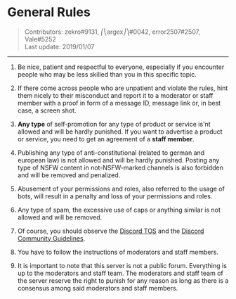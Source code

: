 # General Rules
> Contributors: zekro#9131, ⎛⎝argex⎠⎞#0042, error2507#2507, Vale#5252   
> Last update:  2019/01/07

---

1. Be nice, patient and respectful to everyone, especially if you encounter people who may be less skilled than you in this specific topic.

2. If there come across people who are unpatient and violate the rules, hint them nicely to their misconduct and report it to a moderator or staff member with a proof in form of a message ID, message link or, in best case, a screen shot.

3. **Any type** of self-promotion for any type of product or service is'nt allowed and will be hardly punished. If you want to advertise a product or service, you need to get an agreement of a **staff member**.

4. Publishing any type of anti-constitutional (related to german and european law) is not allowed and will be hardly punished. Posting any type of NSFW content in not-NSFW-marked channels is also forbidden and will be removed and penalized.

5. Abusement of your permissions and roles, also referred to the usage of bots, will result in a penalty and loss of your permissions and roles.

6. Any type of spam, the excessive use of caps or anything similar is not allowed and will be removed.

7. Of course, you should observe the [Discord TOS](https://discordapp.com/terms) and the [Discord Community Guidelines](https://discordapp.com/guidelines).

8. You have to follow the instructions of moderators and staff members.

9. It is important to note that this server is not a public forum. Everything is up to the moderators and staff team. The moderators and staff team of the server reserve the right to punish for any reason as long as there is a consensus among said moderators and staff members.

